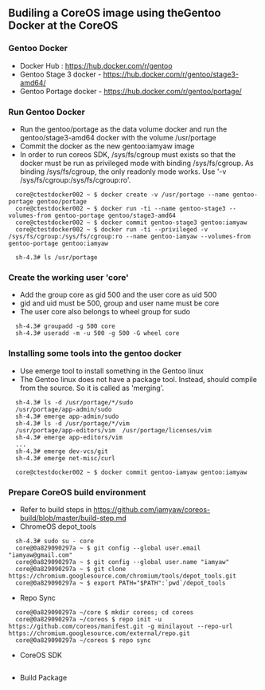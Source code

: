 ## Budiling a CoreOS image using theGentoo Docker at the CoreOS

### Gentoo Docker
* Docker Hub :  https://hub.docker.com/r/gentoo
* Gentoo Stage 3 docker - https://hub.docker.com/r/gentoo/stage3-amd64/
* Gentoo Portage docker - https://hub.docker.com/r/gentoo/portage/

### Run Gentoo Docker
* Run the gentoo/portage as the data volume docker and run the gentoo/stage3-amd64 docker with the volume /usr/portage
* Commit the docker as the new gentoo:iamyaw image
* In order to run coreos SDK, /sys/fs/cgroup must exists so that the docker must be run as privileged mode with binding /sys/fs/cgroup. As binding /sys/fs/cgroup, the only readonly mode works. Use '-v /sys/fs/cgroup:/sys/fs/cgroup:ro'.
```
  core@ctestdocker002 ~ $ docker create -v /usr/portage --name gentoo-portage gentoo/portage
  core@ctestdocker002 ~ $ docker run -ti --name gentoo-stage3 --volumes-from gentoo-portage gentoo/stage3-amd64
  core@ctestdocker002 ~ $ docker commit gentoo-stage3 gentoo:iamyaw 
  core@ctestdocker002 ~ $ docker run -ti --privileged -v /sys/fs/cgroup:/sys/fs/cgroup:ro --name gentoo-iamyaw --volumes-from gentoo-portage gentoo:iamyaw
```
```
  sh-4.3# ls /usr/portage
```

### Create the working user 'core'
* Add the group core as gid 500 and the user core as uid 500
* gid and uid must be 500, group and user name must be core
* The user core also belongs to wheel group for sudo
```
  sh-4.3# groupadd -g 500 core
  sh-4.3# useradd -m -u 500 -g 500 -G wheel core
```

### Installing some tools into the gentoo docker
* Use emerge tool to install something in the Gentoo linux
* The Gentoo linux does not have a package tool. Instead, should compile from the source. So it is called as 'merging'.
```
  sh-4.3# ls -d /usr/portage/*/sudo
  /usr/portage/app-admin/sudo
  sh-4.3# emerge app-admin/sudo
  sh-4.3# ls -d /usr/portage/*/vim
  /usr/portage/app-editors/vim  /usr/portage/licenses/vim
  sh-4.3# emerge app-editors/vim
  ...
  sh-4.3# emerge dev-vcs/git
  sh-4.3# emerge net-misc/curl
```
```
  core@ctestdocker002 ~ $ docker commit gentoo-iamyaw gentoo:iamyaw
```

### Prepare CoreOS build environment
* Refer to build steps in https://github.com/iamyaw/coreos-build/blob/master/build-step.md
* ChromeOS depot_tools
```
  sh-4.3# sudo su - core
  core@0a829090297a ~ $ git config --global user.email "iamyaw@gmail.com"
  core@0a829090297a ~ $ git config --global user.name "iamyaw"
  core@0a829090297a ~ $ git clone https://chromium.googlesource.com/chromium/tools/depot_tools.git
  core@0a829090297a ~ $ export PATH="$PATH":`pwd`/depot_tools
```
* Repo Sync
```
  core@0a829090297a ~/core $ mkdir coreos; cd coreos
  core@0a829090297a ~/coreos $ repo init -u https://github.com/coreos/manifest.git -g minilayout --repo-url https://chromium.googlesource.com/external/repo.git
  core@0a829090297a ~/coreos $ repo sync
```
* CoreOS SDK
```

```
* Build Package

